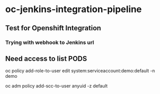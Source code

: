 # oc-jenkins-integration-pipeline

## Test for Openshift Integration

### Trying with webhook to Jenkins url

## Need access to list PODS 
oc policy add-role-to-user edit system:serviceaccount:demo:default -n demo

oc adm policy add-scc-to-user anyuid -z default
